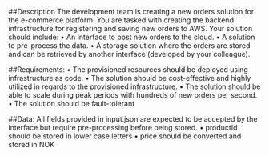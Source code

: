 ##Description
The development team is creating a new orders solution for the e-commerce platform. You are tasked with creating the backend infrastructure for registering and saving new orders to AWS. Your solution should include:
    • An interface to post new orders to the cloud.
    • A solution to pre-process the data.
    • A storage solution where the orders are stored and can be retrieved by another interface (developed by your colleague).

##Requirements:
    • The provisioned resources should be deployed using infrastructure as code.
    • The solution should be cost-effective and highly utilized in regards to the provisioned infrastructure.
    • The solution should be able to scale during peak periods with hundreds of new orders per second.
    • The solution should be fault-tolerant

##Data:
All fields provided in input.json are expected to be accepted by the interface but require pre-processing before being stored.
    • productId should be stored in lower case letters
    • price should be converted and stored in NOK
